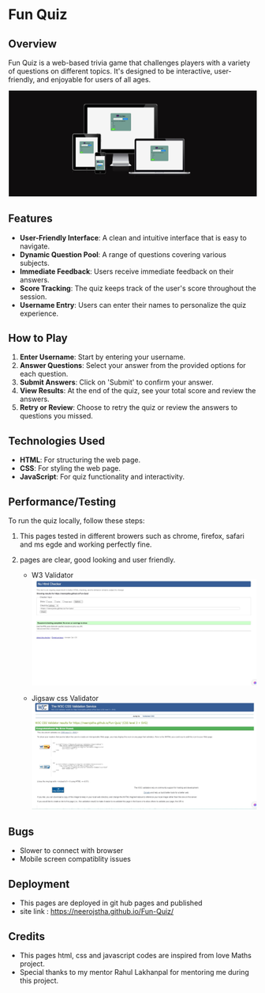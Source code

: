 # Fun Quiz

## Overview
Fun Quiz is a web-based trivia game that challenges players with a variety of questions on different topics. It's designed to be interactive, user-friendly, and enjoyable for users of all ages.

![Alt text](assets/images/quiz-fontpage.jpg)


## Features
- **User-Friendly Interface**: A clean and intuitive interface that is easy to navigate.
- **Dynamic Question Pool**: A range of questions covering various subjects.
- **Immediate Feedback**: Users receive immediate feedback on their answers.
- **Score Tracking**: The quiz keeps track of the user's score throughout the session.
- **Username Entry**: Users can enter their names to personalize the quiz experience.

## How to Play
1. **Enter Username**: Start by entering your username.
2. **Answer Questions**: Select your answer from the provided options for each question.
3. **Submit Answers**: Click on 'Submit' to confirm your answer.
4. **View Results**: At the end of the quiz, see your total score and review the answers.
5. **Retry or Review**: Choose to retry the quiz or review the answers to questions you missed.

## Technologies Used
- **HTML**: For structuring the web page.
- **CSS**: For styling the web page.
- **JavaScript**: For quiz functionality and interactivity.

## Performance/Testing
To run the quiz locally, follow these steps:
1. This pages tested in different browers such as chrome, firefox, safari and ms egde and working perfectly fine.
2. pages are clear, good looking and user friendly.

    - W3 Validator
    ![Alt text](assets/images/quiz-htmlchecker.jpg)

    - Jigsaw css Validator
    ![Alt text](assets/images/quiz-csschecker.jpg)


## Bugs
- Slower to connect with browser
- Mobile screen compatiblity issues
## Deployment
- This pages are deployed in git hub pages and published
- site link : https://neerojstha.github.io/Fun-Quiz/

## Credits
- This pages html, css and javascript codes are inspired from love Maths project.
- Special thanks to my mentor Rahul Lakhanpal for mentoring me during this project.
